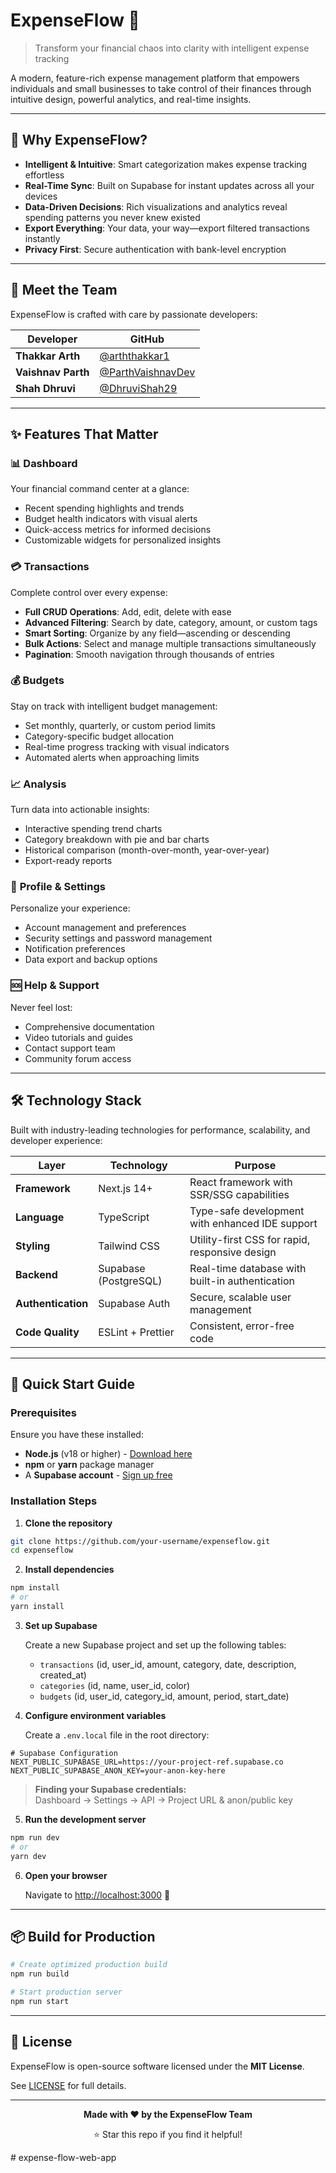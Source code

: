# ExpenseFlow 💸

> Transform your financial chaos into clarity with intelligent expense tracking

A modern, feature-rich expense management platform that empowers individuals and small businesses to take control of their finances through intuitive design, powerful analytics, and real-time insights.

---

## 🌟 Why ExpenseFlow?

- **Intelligent & Intuitive**: Smart categorization makes expense tracking effortless
- **Real-Time Sync**: Built on Supabase for instant updates across all your devices
- **Data-Driven Decisions**: Rich visualizations and analytics reveal spending patterns you never knew existed
- **Export Everything**: Your data, your way—export filtered transactions instantly
- **Privacy First**: Secure authentication with bank-level encryption

---

## 👥 Meet the Team

ExpenseFlow is crafted with care by passionate developers:

| Developer          | GitHub                                                   |
| ------------------ | -------------------------------------------------------- |
| **Thakkar Arth**   | [@arththakkar1](https://github.com/arththakkar1)         |
| **Vaishnav Parth** | [@ParthVaishnavDev](https://github.com/ParthVaishnavDev) |
| **Shah Dhruvi**    | [@DhruviShah29](https://github.com/DhruviShah29)         |

---

## ✨ Features That Matter

### 📊 **Dashboard**

Your financial command center at a glance:

- Recent spending highlights and trends
- Budget health indicators with visual alerts
- Quick-access metrics for informed decisions
- Customizable widgets for personalized insights

### 💳 **Transactions**

Complete control over every expense:

- **Full CRUD Operations**: Add, edit, delete with ease
- **Advanced Filtering**: Search by date, category, amount, or custom tags
- **Smart Sorting**: Organize by any field—ascending or descending
- **Bulk Actions**: Select and manage multiple transactions simultaneously
- **Pagination**: Smooth navigation through thousands of entries

### 💰 **Budgets**

Stay on track with intelligent budget management:

- Set monthly, quarterly, or custom period limits
- Category-specific budget allocation
- Real-time progress tracking with visual indicators
- Automated alerts when approaching limits

### 📈 **Analysis**

Turn data into actionable insights:

- Interactive spending trend charts
- Category breakdown with pie and bar charts
- Historical comparison (month-over-month, year-over-year)
- Export-ready reports

### 👤 **Profile & Settings**

Personalize your experience:

- Account management and preferences
- Security settings and password management
- Notification preferences
- Data export and backup options

### 🆘 **Help & Support**

Never feel lost:

- Comprehensive documentation
- Video tutorials and guides
- Contact support team
- Community forum access

---

## 🛠️ Technology Stack

Built with industry-leading technologies for performance, scalability, and developer experience:

| Layer              | Technology            | Purpose                                         |
| ------------------ | --------------------- | ----------------------------------------------- |
| **Framework**      | Next.js 14+           | React framework with SSR/SSG capabilities       |
| **Language**       | TypeScript            | Type-safe development with enhanced IDE support |
| **Styling**        | Tailwind CSS          | Utility-first CSS for rapid, responsive design  |
| **Backend**        | Supabase (PostgreSQL) | Real-time database with built-in authentication |
| **Authentication** | Supabase Auth         | Secure, scalable user management                |
| **Code Quality**   | ESLint + Prettier     | Consistent, error-free code                     |

---

## 🚀 Quick Start Guide

### Prerequisites

Ensure you have these installed:

- **Node.js** (v18 or higher) - [Download here](https://nodejs.org/)
- **npm** or **yarn** package manager
- A **Supabase account** - [Sign up free](https://supabase.com/)

### Installation Steps

1. **Clone the repository**

```bash
git clone https://github.com/your-username/expenseflow.git
cd expenseflow
```

2. **Install dependencies**

```bash
npm install
# or
yarn install
```

3. **Set up Supabase**

   Create a new Supabase project and set up the following tables:

   - `transactions` (id, user_id, amount, category, date, description, created_at)
   - `categories` (id, name, user_id, color)
   - `budgets` (id, user_id, category_id, amount, period, start_date)

4. **Configure environment variables**

   Create a `.env.local` file in the root directory:

```env
# Supabase Configuration
NEXT_PUBLIC_SUPABASE_URL=https://your-project-ref.supabase.co
NEXT_PUBLIC_SUPABASE_ANON_KEY=your-anon-key-here
```

> **Finding your Supabase credentials:**  
> Dashboard → Settings → API → Project URL & anon/public key

5. **Run the development server**

```bash
npm run dev
# or
yarn dev
```

6. **Open your browser**

   Navigate to [http://localhost:3000](http://localhost:3000) 🎉

---

## 📦 Build for Production

```bash
# Create optimized production build
npm run build

# Start production server
npm run start
```

---

## 📄 License

ExpenseFlow is open-source software licensed under the **MIT License**.

See [LICENSE](LICENSE.md) for full details.

---

<div align="center">

**Made with ❤️ by the ExpenseFlow Team**

⭐ Star this repo if you find it helpful!

</div>
# expense-flow-web-app
